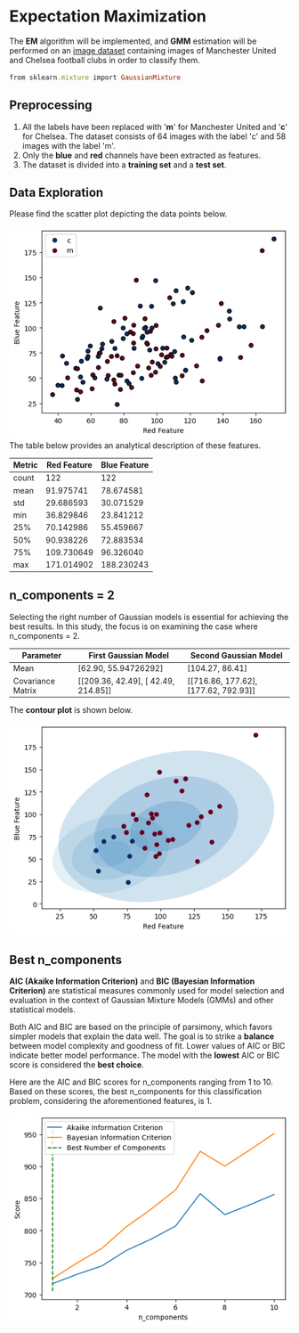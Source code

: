 # Expectation Maximization
The **EM** algorithm will be implemented, and **GMM** estimation will be performed on an [image dataset](https://github.com/fardinabbasi/Expectation_Maximization/tree/main/Images) containing images of Manchester United and Chelsea football clubs in order to classify them.
```ruby
from sklearn.mixture import GaussianMixture
```
## Preprocessing
1. All the labels have been replaced with '**m**' for Manchester United and '**c**' for Chelsea. The dataset consists of 64 images with the label 'c' and 58 images with the label 'm'.
2. Only the **blue** and **red** channels have been extracted as features. 
3. The dataset is divided into a **training set** and a **test set**.
## Data Exploration
Please find the scatter plot depicting the data points below.

<img src="/readme_images/scatter.png">
The table below provides an analytical description of these features.

| Metric | Red Feature | Blue Feature |
| --- | --- | --- |
| count | 122 | 122 |
| mean | 91.975741 | 78.674581 |
| std | 29.686593 | 30.071529 |
| min | 36.829846 | 23.841212 |
| 25% | 70.142986 | 55.459667 |
| 50% | 90.938226 | 72.883534 |
| 75% | 109.730649 | 96.326040 |
| max | 171.014902 | 188.230243 |
## n_components = 2
Selecting the right number of Gaussian models is essential for achieving the best results. In this study, the focus is on examining the case where n_components = 2.

| Parameter | First Gaussian Model     | Second Gaussian Model       |
| ---       | ---                     | ---                         |
| Mean      | [62.90, 55.94726292] | [104.27, 86.41]  |
| Covariance Matrix | [[209.36, 42.49], [ 42.49, 214.85]] | [[716.86, 177.62], [177.62, 792.93]] |

The **contour plot** is shown below.

<img src="/readme_images/contour.png">

## Best n_components
**AIC (Akaike Information Criterion)** and **BIC (Bayesian Information Criterion)** are statistical measures commonly used for model selection and evaluation in the context of Gaussian Mixture Models (GMMs) and other statistical models.

Both AIC and BIC are based on the principle of parsimony, which favors simpler models that explain the data well. The goal is to strike a **balance** between model complexity and goodness of fit. Lower values of AIC or BIC indicate better model performance. The model with the **lowest** AIC or BIC score is considered the **best choice**.

Here are the AIC and BIC scores for n_components ranging from 1 to 10. Based on these scores, the best n_components for this classification problem, considering the aforementioned features, is 1.

<img src="/readme_images/aic.png">
